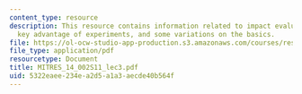 ```yaml
---
content_type: resource
description: This resource contains information related to impact evaluation methods,
  key advantage of experiments, and some variations on the basics.
file: https://ol-ocw-studio-app-production.s3.amazonaws.com/courses/res-14-002-abdul-latif-jameel-poverty-action-lab-executive-training-evaluating-social-programs-2011-spring-2011/5322eaee234ea2d5a1a3aecde40b564f_MITRES_14_002S11_lec3.pdf
file_type: application/pdf
resourcetype: Document
title: MITRES_14_002S11_lec3.pdf
uid: 5322eaee-234e-a2d5-a1a3-aecde40b564f
---
```

